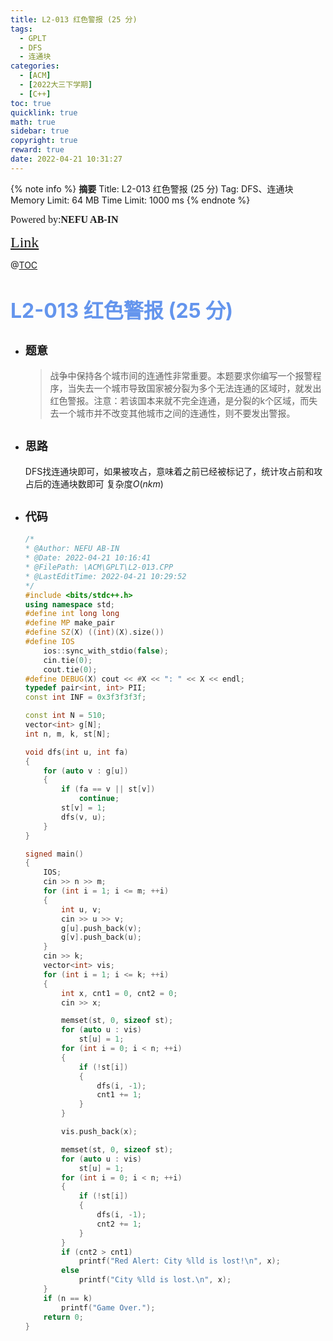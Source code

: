```yaml
---
title: L2-013 红色警报 (25 分)
tags:
  - GPLT
  - DFS
  - 连通块
categories:
  - [ACM]
  - [2022大三下学期]
  - [C++]
toc: true
quicklink: true
math: true
sidebar: true
copyright: true
reward: true
date: 2022-04-21 10:31:27
---
```



{% note info %}
**摘要**
Title: L2-013 红色警报 (25 分)
Tag: DFS、连通块
Memory Limit: 64 MB
Time Limit: 1000 ms
{% endnote %}
<!-- more -->

<font size=3 face=楷体>Powered by:**NEFU AB-IN**</font>

<font color=#FFA500 size=5 face=楷体>[Link](https://pintia.cn/problem-sets/994805046380707840/problems/994805063963230208)</font>

@[TOC](文章目录)

# <font color=#6495ED size=6>L2-013 红色警报 (25 分)</font>

* ## <font size=4 face=粗体>题意</font>

  >战争中保持各个城市间的连通性非常重要。本题要求你编写一个报警程序，当失去一个城市导致国家被分裂为多个无法连通的区域时，就发出红色警报。注意：若该国本来就不完全连通，是分裂的k个区域，而失去一个城市并不改变其他城市之间的连通性，则不要发出警报。

* ## <font size=4 face=粗体>思路</font>

  DFS找连通块即可，如果被攻占，意味着之前已经被标记了，统计攻占前和攻占后的连通块数即可
  复杂度$O(nkm)$

* ## <font size=4 face=粗体>代码</font>

  ```cpp
  /*
  * @Author: NEFU AB-IN
  * @Date: 2022-04-21 10:16:41
  * @FilePath: \ACM\GPLT\L2-013.CPP
  * @LastEditTime: 2022-04-21 10:29:52
  */
  #include <bits/stdc++.h>
  using namespace std;
  #define int long long
  #define MP make_pair
  #define SZ(X) ((int)(X).size())
  #define IOS                                                                                                            \
      ios::sync_with_stdio(false);                                                                                       \
      cin.tie(0);                                                                                                        \
      cout.tie(0);
  #define DEBUG(X) cout << #X << ": " << X << endl;
  typedef pair<int, int> PII;
  const int INF = 0x3f3f3f3f;

  const int N = 510;
  vector<int> g[N];
  int n, m, k, st[N];

  void dfs(int u, int fa)
  {
      for (auto v : g[u])
      {
          if (fa == v || st[v])
              continue;
          st[v] = 1;
          dfs(v, u);
      }
  }

  signed main()
  {
      IOS;
      cin >> n >> m;
      for (int i = 1; i <= m; ++i)
      {
          int u, v;
          cin >> u >> v;
          g[u].push_back(v);
          g[v].push_back(u);
      }
      cin >> k;
      vector<int> vis;
      for (int i = 1; i <= k; ++i)
      {
          int x, cnt1 = 0, cnt2 = 0;
          cin >> x;

          memset(st, 0, sizeof st);
          for (auto u : vis)
              st[u] = 1;
          for (int i = 0; i < n; ++i)
          {
              if (!st[i])
              {
                  dfs(i, -1);
                  cnt1 += 1;
              }
          }

          vis.push_back(x);

          memset(st, 0, sizeof st);
          for (auto u : vis)
              st[u] = 1;
          for (int i = 0; i < n; ++i)
          {
              if (!st[i])
              {
                  dfs(i, -1);
                  cnt2 += 1;
              }
          }
          if (cnt2 > cnt1)
              printf("Red Alert: City %lld is lost!\n", x);
          else
              printf("City %lld is lost.\n", x);
      }
      if (n == k)
          printf("Game Over.");
      return 0;
  }
  ```